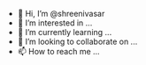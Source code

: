 - 👋 Hi, I’m @shreenivasar
- 👀 I’m interested in ...
- 🌱 I’m currently learning ...
- 💞️ I’m looking to collaborate on ...
- 📫 How to reach me ...

<!---
shreenivasar/shreenivasar is a ✨ special ✨ repository because its `README.md` (this file) appears on your GitHub profile.
You can click the Preview link to take a look at your changes.
--->
